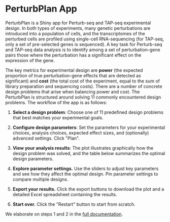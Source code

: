 # PerturbPlan App

PerturbPlan is a Shiny app for Perturb-seq and TAP-seq experimental design. In both types of experiments, many genetic perturbations are introduced into a population of cells, and the transcriptomes of the perturbed cells are profiled using single-cell RNA-sequencing (for TAP-seq, only a set of pre-selected genes is sequenced). A key task for Perturb-seq and TAP-seq data analysis is to identify among a set of perturbation-gene pairs those where the perturbation has a significant effect on the expression of the gene.

The key metrics for experimental design are **power** (the expected proportion of true perturbation-gene effects that are detected as significant) and **cost** (the total cost of the experiment, equal to the sum of library preparation and sequencing costs). There are a number of concrete design problems that arise when balancing power and cost. The PerturbPlan is structured around solving 11 commonly encountered design problems. The workflow of the app is as follows:

1. **Select a design problem**: Choose one of 11 predefined design problems that best matches your experimental goals.

2. **Configure design parameters**: Set the parameters for your experimental choices, analysis choices, expected effect sizes, and (optionally) advanced settings. Click "Plan". 

3. **View your analysis results**: The plot illustrates graphically how the design problem was solved, and the table below summarizes the optimal design parameters.

4. **Explore parameter settings.** Use the sliders to adjust key parameters and see how they affect the optimal design. Pin parameter settings to compare multiple designs.

5. **Export your results.** Click the export buttons to download the plot and a detailed Excel spreadsheet containing the results.

6. **Start over.** Click the "Restart" button to start from scratch.

We elaborate on steps 1 and 2 in the [full documentation](articles/perturbplanapp.html). 
